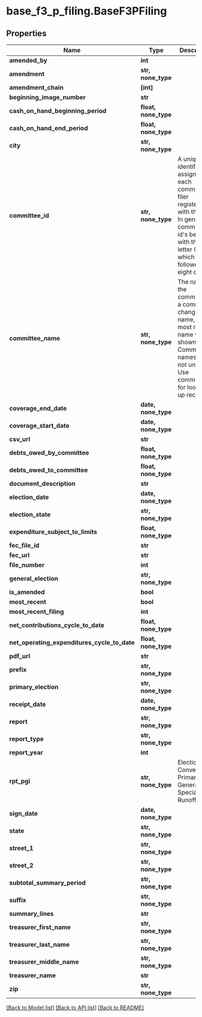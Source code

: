 # base_f3_p_filing.BaseF3PFiling

## Properties
Name | Type | Description | Notes
------------ | ------------- | ------------- | -------------
**amended_by** | **int** |  | [optional]
**amendment** | **str, none_type** |  | [optional]
**amendment_chain** | **[int]** |  | [optional]
**beginning_image_number** | **str** |  | [optional]
**cash_on_hand_beginning_period** | **float, none_type** |  | [optional]
**cash_on_hand_end_period** | **float, none_type** |  | [optional]
**city** | **str, none_type** |  | [optional]
**committee_id** | **str, none_type** |  A unique identifier assigned to each committee or filer registered with the FEC. In general committee id&#39;s begin with the letter C which is followed by eight digits.  | [optional]
**committee_name** | **str, none_type** | The name of the committee. If a committee changes its name,     the most recent name will be shown. Committee names are not unique. Use committee_id     for looking up records. | [optional]
**coverage_end_date** | **date, none_type** |  | [optional]
**coverage_start_date** | **date, none_type** |  | [optional]
**csv_url** | **str** |  | [optional]
**debts_owed_by_committee** | **float, none_type** |  | [optional]
**debts_owed_to_committee** | **float, none_type** |  | [optional]
**document_description** | **str** |  | [optional]
**election_date** | **date, none_type** |  | [optional]
**election_state** | **str, none_type** |  | [optional]
**expenditure_subject_to_limits** | **float, none_type** |  | [optional]
**fec_file_id** | **str** |  | [optional]
**fec_url** | **str** |  | [optional]
**file_number** | **int** |  | [optional]
**general_election** | **str, none_type** |  | [optional]
**is_amended** | **bool** |  | [optional]
**most_recent** | **bool** |  | [optional]
**most_recent_filing** | **int** |  | [optional]
**net_contributions_cycle_to_date** | **float, none_type** |  | [optional]
**net_operating_expenditures_cycle_to_date** | **float, none_type** |  | [optional]
**pdf_url** | **str** |  | [optional]
**prefix** | **str, none_type** |  | [optional]
**primary_election** | **str, none_type** |  | [optional]
**receipt_date** | **date, none_type** |  | [optional]
**report** | **str, none_type** |  | [optional]
**report_type** | **str, none_type** |  | [optional]
**report_year** | **int** |  | [optional]
**rpt_pgi** | **str, none_type** | Election type  Convention, Primary, General, Special, Runoff etc.  | [optional]
**sign_date** | **date, none_type** |  | [optional]
**state** | **str, none_type** |  | [optional]
**street_1** | **str, none_type** |  | [optional]
**street_2** | **str, none_type** |  | [optional]
**subtotal_summary_period** | **str, none_type** |  | [optional]
**suffix** | **str, none_type** |  | [optional]
**summary_lines** | **str** |  | [optional]
**treasurer_first_name** | **str, none_type** |  | [optional]
**treasurer_last_name** | **str, none_type** |  | [optional]
**treasurer_middle_name** | **str, none_type** |  | [optional]
**treasurer_name** | **str** |  | [optional]
**zip** | **str, none_type** |  | [optional]

[[Back to Model list]](../README.md#documentation-for-models) [[Back to API list]](../README.md#documentation-for-api-endpoints) [[Back to README]](../README.md)
